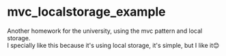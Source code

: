# mvc_localstorage_example

Another homework for the university, using the mvc pattern and local storage.  
I specially like this because it's using local storage, it's simple, but I like it😊
